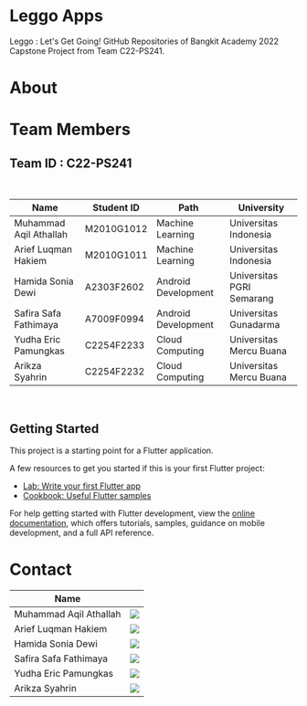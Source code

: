 # Leggo Apps
Leggo : Let's Get Going! GitHub Repositories of Bangkit Academy 2022 Capstone Project from Team C22-PS241.

# About

# Team Members

## Team ID : C22-PS241 

<br>

| Name                   | Student ID   | Path                | University                |
| ---------------------  | ------------ | ------------------- | ------------------------- |
| Muhammad Aqil Athallah | M2010G1012   | Machine Learning    | Universitas Indonesia     |
| Arief Luqman Hakiem    | M2010G1011   | Machine Learning    | Universitas Indonesia     |
| Hamida Sonia Dewi      | A2303F2602   | Android Development | Universitas PGRI Semarang |
| Safira Safa Fathimaya  | A7009F0994   | Android Development | Universitas Gunadarma     |
| Yudha Eric Pamungkas   | C2254F2233   | Cloud Computing     | Universitas Mercu Buana   |
| Arikza Syahrin         | C2254F2232   | Cloud Computing     | Universitas Mercu Buana   |

<br>

## Getting Started

This project is a starting point for a Flutter application.

A few resources to get you started if this is your first Flutter project:

- [Lab: Write your first Flutter app](https://docs.flutter.dev/get-started/codelab)
- [Cookbook: Useful Flutter samples](https://docs.flutter.dev/cookbook)

For help getting started with Flutter development, view the
[online documentation](https://docs.flutter.dev/), which offers tutorials,
samples, guidance on mobile development, and a full API reference.

# Contact

| Name                   |                                                                                                                                                                                         |
| ---------------------  | --------------------------------------------------------------------------------------------------------------------------------------------------------------------------------------- |
| Muhammad Aqil Athallah | <a href="https://www.linkedin.com/in/muhdaqilatha21oj17/"><img src="https://img.shields.io/badge/LinkedIn-0077B5?style=for-the-badge&logo=linkedin&logoColor=white" /></a> |
| Arief Luqman Hakiem    | <a href="https://www.linkedin.com/in/ariefluqman/"><img src="https://img.shields.io/badge/LinkedIn-0077B5?style=for-the-badge&logo=linkedin&logoColor=white" /></a> |
| Hamida Sonia Dewi      | <a href="https://www.linkedin.com/in/hamidasoniad/"><img src="https://img.shields.io/badge/LinkedIn-0077B5?style=for-the-badge&logo=linkedin&logoColor=white" /></a> |
| Safira Safa Fathimaya  | <a href="https://www.linkedin.com/in/safira-safa-fathimaya/"><img src="https://img.shields.io/badge/LinkedIn-0077B5?style=for-the-badge&logo=linkedin&logoColor=white" /></a> |
| Yudha Eric Pamungkas   | <a href="https://www.linkedin.com/in/yudha-eric-pamungkas-90a85a209/"><img src="https://img.shields.io/badge/LinkedIn-0077B5?style=for-the-badge&logo=linkedin&logoColor=white" /></a> |
| Arikza Syahrin         | <a href="https://www.linkedin.com/in/arikza-syahrin-8a5107207/"><img src="https://img.shields.io/badge/LinkedIn-0077B5?style=for-the-badge&logo=linkedin&logoColor=white" /></a> |
